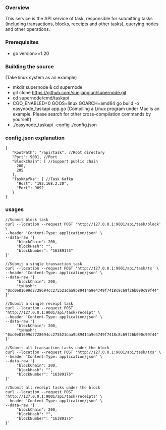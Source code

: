 ### Overview

This service is the API service of task, responsible for submitting tasks (including transactions, blocks, receipts and other tasks), querying nodes and other operations.

### Prerequisites

- go version>=1.20

### Building the source

(Take linux system as an example)

- mkdir supernode & cd supernode
- git clone https://github.com/sunjiangjun/supernode.git
- cd supernode/cmd/taskapi
- CGO_ENABLED=0 GOOS=linux GOARCH=amd64 go build -o easynode_taskapi app.go
  (Compiling a Linux program under Mac is an example. Please search for other cross-compilation commands by yourself)
- ./easynode_taskapi -config ./config.json

### config.json explanation

``````
{
   "RootPath": "/api/task", //Root directory
   "Port": 9001, //Port
   "BlockChain": [ //Support public chain
     200,
     205
   ],
   "TaskKafka": { //Task Kafka
     "Host": "192.168.2.20",
     "Port": 9092
   }
}

``````

### usages

``````
//Submit block task
curl --location --request POST 'http://127.0.0.1:9001/api/task/block' \
--header 'Content-Type: application/json' \
--data-raw '{
     "blockChain": 200,
     "blockHash": "",
     "blockNumber": "16389175"
}'

//Submit a single transaction task
curl --location --request POST 'http://127.0.0.1:9001/api/task/tx' \
--header 'Content-Type: application/json' \
--data-raw '{
     "blockChain": 200,
     "txHash": "0xc0e81699d2728694cc275521daa9b89414a9e4749f7418c8c69f26b090c99f44"
}'

//Submit a single receipt task
curl --location --request POST 'http://127.0.0.1:9001/api/task/receipt' \
--header 'Content-Type: application/json' \
--data-raw '{
     "blockChain": 200,
     "txHash": "0xc0e81699d2728694cc275521daa9b89414a9e4749f7418c8c69f26b090c99f44"
}'

//Submit all transaction tasks under the block
curl --location --request POST 'http://127.0.0.1:9001/api/task/txs' \
--header 'Content-Type: application/json' \
--data-raw '{
     "blockChain": 200,
     "blockHash": "",
     "blockNumber": "16389175"
}'

//Submit all receipt tasks under the block
curl --location --request POST 'http://127.0.0.1:9001/api/task/receipts' \
--header 'Content-Type: application/json' \
--data-raw '{
     "blockChain": 200,
     "blockHash": "",
     "blockNumber": "16389175"
}'

``````